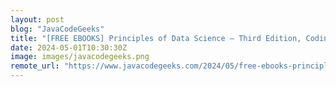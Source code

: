 ```yaml
---
layout: post
blog: "JavaCodeGeeks"
title: "[FREE EBOOKS] Principles of Data Science – Third Edition, Coding with AI For Dummies & Four More Best Selling Titles"
date: 2024-05-01T10:30:30Z
image: images/javacodegeeks.png
remote_url: "https://www.javacodegeeks.com/2024/05/free-ebooks-principles-of-data-science-third-edition-coding-with-ai-for-dummies-four-more-best-selling-titles-2.html"
---
```


